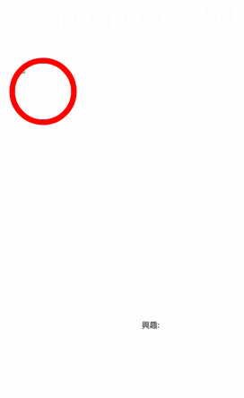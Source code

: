 <link href="https://fonts.googleapis.com/css?family=Lobster" rel="stylesheet" type="text/css">
<style>
  .white-text {
    color: white;
    font-size: 50px;
  }
.white-text2 {
    color: white;
    font-size: 12px;
  }
  .white-text3 {
    color: white;
    font-size: 30px;
  }
  h2 {
    font-family: Lobster, Monospace;
  }

  p {
    color: white;
    font-size: 20px;
    font-family: Monospace;
  }
  .thick-red-border {
    border-color: red;
    border-width: 10px;
    border-style: solid;
    border-radius: 50%;
  }
.smaller-image {
    width: 100px;
  }
</style>
<body style="background: url( http://bit.ly/2nTJeGN) no-repeat fixed; background-size: cover;"> 

<div class="container-fluid">
  <h2 class="white-text" align="center">My page!!!!</h2>

  <img class="smaller-image thick-red-border" align="center" src="http://bit.ly/2nk8lzP">

  
  <h2 class="white-text3" align="center">許程翔</h2>
  <h2 class="white-text3" align="center">資工四乙</h2>
  <h2 class="white-text3" align="center">402262361</h2>
<p align="center">興趣:</p>
  <ol class="white-text2" align="center">
    <li >籃球,棒球,美式足球,武術</li>
    <li >模型,做東西</li>
    <li >看影劇,小說</li>
  </ol>
</div>
